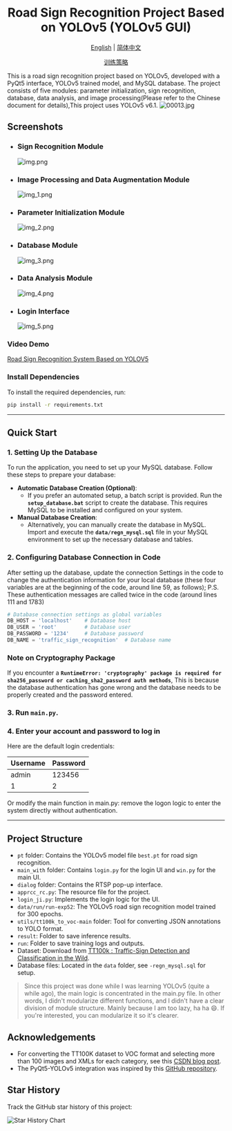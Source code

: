 <h1 align="center">Road Sign Recognition Project Based on YOLOv5 (YOLOv5 GUI)</h1>

<p align="center">
  <a href="README.md">English</a> |
  <a href="data/doc/README_cn.md">简体中文</a>
</p>

<p align="center">
  <a href="data/doc/README_Parameter adjustment.md">训练策略</a>
</p>


This is a road sign recognition project based on YOLOv5, developed with a PyQt5 interface, YOLOv5 trained model, and MySQL database. The project consists of five modules: parameter initialization, sign recognition, database, data analysis, and image processing(Please refer to the Chinese document for details),This project uses YOLOv5 v6.1.
  ![00013.jpg](data/doc/00013.jpg)
## Screenshots

* ### Sign Recognition Module
  ![img.png](data/doc/img.png)
* ### Image Processing and Data Augmentation Module
  ![img_1.png](data/doc/img_1.png)
* ### Parameter Initialization Module
  ![img_2.png](data/doc/img_2.png)
* ### Database Module
  ![img_3.png](data/doc/img_3.png)
* ### Data Analysis Module
  ![img_4.png](data/doc/img_4.png)
* ### Login Interface
  ![img_5.png](data/doc/img_5.png)
  






### Video Demo

[Road Sign Recognition System Based on YOLOV5](https://www.bilibili.com/video/BV1Ck4y1Y7Bk/?spm_id_from=333.999.0.0&vd_source=40d9cda43378fbc89cd5184e09bf1272)

### Install Dependencies

To install the required dependencies, run:

```bash
pip install -r requirements.txt
```
---
## **Quick Start**

### 1. **Setting Up the Database**

To run the application, you need to set up your MySQL database. Follow these steps to prepare your database:

- **Automatic Database Creation (Optional)**:
    - If you prefer an automated setup, a batch script is provided. Run the **`setup_database.bat`** script to create the database. This requires MySQL to be installed and configured on your system.
- **Manual Database Creation**:
    - Alternatively, you can manually create the database in MySQL. Import and execute the **`data/regn_mysql.sql`** file in your MySQL environment to set up the necessary database and tables.

### 2. **Configuring Database Connection in Code**
After setting up the database, update the connection Settings in the code to change the authentication information for your local database (these four variables are at the beginning of the code, around line 59, as follows); P.S. These authentication messages are called twice in the code (around lines 111 and 1783)
```python
# Database connection settings as global variables
DB_HOST = 'localhost'    # Database host
DB_USER = 'root'         # Database user
DB_PASSWORD = '1234'     # Database password
DB_NAME = 'traffic_sign_recognition'  # Database name
```

### **Note on Cryptography Package**

If you encounter a **`RuntimeError: 'cryptography' package is required for sha256_password or caching_sha2_password auth methods`**, This is because the database authentication has gone wrong and the database needs to be properly created and the password entered.

### 3. Run `main.py`.

### 4. Enter your account and password to log in

Here are the default login credentials:

| Username | Password |
|----------|----------|
| admin    | 123456   |
| 1        | 2        |

Or modify the main function in main.py: remove the logon logic to enter the system directly without authentication.

---
## Project Structure

- `pt` folder: Contains the YOLOv5 model file `best.pt` for road sign recognition.
- `main_with` folder: Contains `login.py` for the login UI and `win.py` for the main UI.
- `dialog` folder: Contains the RTSP pop-up interface.
- `apprcc_rc.py`: The resource file for the project.
- `login_ji.py`: Implements the login logic for the UI.
- `data/run/run-exp52`: The YOLOv5 road sign recognition model trained for 300 epochs.
- `utils/tt100k_to_voc-main` folder: Tool for converting JSON annotations to YOLO format.
- `result`: Folder to save inference results.
- `run`: Folder to save training logs and outputs.
- Dataset: Download from [TT100k : Traffic-Sign Detection and Classification in the Wild](https://cg.cs.tsinghua.edu.cn/traffic-sign/).
- Database files: Located in the `data` folder, see `-regn_mysql.sql` for setup.

> Since this project was done while I was learning YOLOv5 (quite a while ago), the main logic is concentrated in the main.py file. In other words, I didn't modularize different functions, and I didn't have a clear division of module structure. Mainly because I am too lazy, ha ha :smile:. If you're interested, you can modularize it so it's clearer.
## Acknowledgements

- For converting the TT100K dataset to VOC format and selecting more than 100 images and XMLs for each category, see this [CSDN blog post](https://blog.csdn.net/Hankerchen/article/details/120727299?spm=1001.2014.3001.5502).
- The PyQt5-YOLOv5 integration was inspired by this [GitHub repository](https://github.com/Javacr/PyQt5-YOLOv5).

## Star History

Track the GitHub star history of this project:

![Star History Chart](https://api.star-history.com/svg?repos=Ai-trainee/Traffic-Sign-Recognition-PyQt5-YOLOv5-GUI&type=Date)

